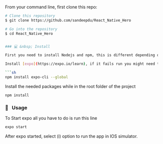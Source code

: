 From your command line, first clone this repo:

```sh
# Clone this repository
$ git clone https://github.com/sandeepdu/React_Native_Hero

# Go into the repository
$ cd React_Native_Hero


### 💻 &nbsp; Install

First you need to install Nodejs and npm, this is different depending on the OS you are running so it is easier to check the node [page](https://nodejs.org/en/download/)

Install [expo](https://expo.io/learn), if it fails run you might need to run this with sudo

```sh
npm install expo-cli --global
```

Install the needed packages while in the root folder of the project

```sh
npm install
```

### 📱 &nbsp; Usage

To Start expo all you have to do is run this line

```sh
expo start
```

After expo started, select (i) option to run the app in IOS simulator.